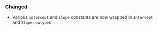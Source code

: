 ### Changed

- Various `intercept` and `slope` constants are now wrapped in `Intercept` and `Slope` `newtype`s
